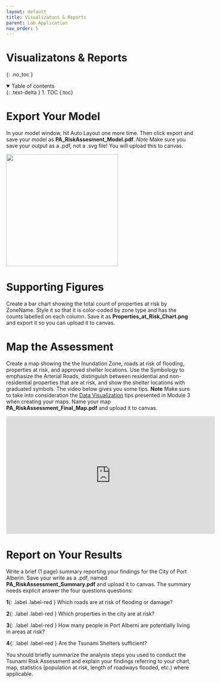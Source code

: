 ```yaml
---
layout: default
title: Visualizatons & Reports
parent: Lab Application
nav_order: 5
---
```


# Visualizatons & Reports
{: .no_toc }

<details open markdown="block">
  <summary>
    Table of contents
  </summary>
  {: .text-delta }
1. TOC
{:toc}
</details>


# Export Your Model

In your model window, hit Auto Layout one more time.  Then click export and save your model as **PA_RiskAssesment_Model.pdf**.  *Note* Make sure you save your output as a .pdf, not a .svg file!  You will upload this to canvas.

<img src='content/images/export_model.png' width='300'>

# Supporting Figures

Create a bar chart showing the total count of properties at risk by ZoneName.  Style it so that it is color-coded by zone type and has the counts labelled on each column.  Save it as **Properties_at_Risk_Chart.png** and export it so you can upload it to canvas.


# Map the Assessment

Create a map showing the the Inundation Zone, roads at risk of flooding, properties at risk, and approved shelter locations.  Use the Symbology to emphasize the Arterial Roads, distinguish between residential and non-residential properties that are at risk, and show the shelter locations with graduated symbols.  The video below gives you some tips.  **Note** Make sure to take into consideration the [Data Visualization](https://june-skeeter.github.io/Module3_GEOS270/docs/Content_Part2.html) tips presented in Module 3 when creating your maps.  Name your map **PA_RiskAssessment_Final_Map.pdf** and upload it to canvas.

<iframe width="560" height="315" src="https://www.youtube.com/embed/0TnQAzxwWaQ" title="YouTube video player" frameborder="0" allow="accelerometer; autoplay; clipboard-write; encrypted-media; gyroscope; picture-in-picture" allowfullscreen></iframe>


# Report on Your Results

Write a brief (1 page) summary reporting your findings for the City of Port Alberin.  Save your write as a .pdf, named **PA_RiskAssessment_Summary.pdf** and upload it to canvas.  The summary needs explicit answer the four questions questions:

**1**{: .label .label-red } Which roads are at risk of flooding or damage?

**2**{: .label .label-red } Which properties in the city are at risk?

**3**{: .label .label-red } How many people in Port Alberni are potentially living in areas at risk?

**4**{: .label .label-red } Are the Tsunami Shelters sufficient?


You should briefly summarize the analysis steps you used to conduct the Tsunami Risk Assessment and explain your findings referring to your chart, map, statistics (population at risk, length of roadways flooded, etc.) where applicable.


<!-- Needs to explain results & answer each question (see above^) (10 pts - 2 each) + introduction/summary of problem (5pts) + explain steps (5pts)-->